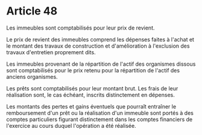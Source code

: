 # Article 48

Les immeubles sont comptabilisés pour leur prix de revient.

Le prix de revient des immeubles comprend les dépenses faites à l'achat et le montant des travaux de construction et d'amélioration à l'exclusion des travaux d'entretien proprement dits.

Les immeubles provenant de la répartition de l'actif des organismes dissous sont comptabilisés pour le prix retenu pour la répartition de l'actif des anciens organismes.

Les prêts sont comptabilisés pour leur montant brut. Les frais de leur réalisation sont, le cas échéant, inscrits distinctement en dépenses.

Les montants des pertes et gains éventuels que pourraît entraîner le remboursement d'un prêt ou la réalisation d'un immeuble sont portés à des comptes particuliers figurant distinctement dans les comptes financiers de l'exercice au cours duquel l'opération a été réalisée.
